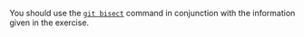 You should use the [`git bisect`](https://git-scm.com/docs/git-bisect) command in conjunction with the information given in the exercise.
